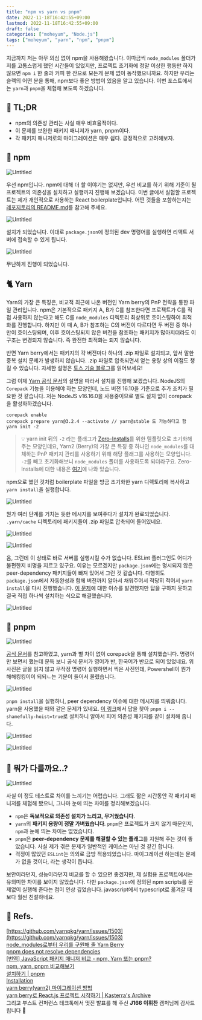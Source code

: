 ```yaml
---
title: "npm vs yarn vs pnpm"
date: 2022-11-18T16:42:55+09:00
lastmod: 2022-11-18T16:42:55+09:00
draft: false
categories: ["moheyum", "Node.js"]
tags: ["moheyum", "yarn", "npm", "pnpm"]
---
```


지금까지 저는 아무 의심 없이 npm을 사용해왔습니다. 이따금씩 `node_modules` 폴더가 저를 고통스럽게 했던 시간들이 있었지만, 프로젝트 초기화에 정말 이상한 행동만 하지 않으면 `npm i` 한 줄과 커피 한 잔으로 모든게 문제 없이 동작했으니까요. 하지만 우리는 슬랙의 어떤 분을 통해, npm보다 좋은 방법이 있음을 알고 있습니다. 이번 포스트에서는 `yarn`과 `pnpm`을 체험해 보도록 하겠습니다.

## 🤷 TL;DR

- npm의 의존성 관리는 사실 매우 비효율적이다.
- 이 문제를 보완한 패키지 매니저가 yarn, pnpm이다.
- 각 패키지 매니저로의 마이그레이션은 매우 쉽다. 긍정적으로 고려해보자.

## 🎁 npm

![Untitled](/archived-blog/images/posts/2022/11/npm-vs-yarn-vs-pnpm/npm_vs_yarn_01.png)

우선 npm입니다. npm에 대해 더 할 이야기는 없지만, 우선 비교를 하기 위해 기준이 될 프로젝트의 의존성을 설치하고 실행까지 진행해 보겠습니다. 이번 글에서 실험할 프로젝트는 제가 개인적으로 사용하는 React boilerplate입니다. 어떤 것들을 포함하는지는 [레포지토리의 README.md](https://github.com/prayinforrain/ReactTS_Boilerplate_v2)를 참고해 주세요.

![Untitled](/archived-blog/images/posts/2022/11/npm-vs-yarn-vs-pnpm/npm_vs_yarn_02.png)

설치가 되었습니다. 이대로 `package.json`에 정의된 dev 명령어를 실행하면 리액트 서버에 접속할 수 있게 됩니다.

![Untitled](/archived-blog/images/posts/2022/11/npm-vs-yarn-vs-pnpm/npm_vs_yarn_03.png)

무난하게 진행이 되었습니다.

## 🐈 Yarn

Yarn의 가장 큰 특징은, 비교적 최근에 나온 버전인 Yarn berry의 PnP 전략을 통한 파일 관리입니다. npm은 기본적으로 패키지 A, B가 C를 참조한다면 프로젝트가 C를 직접 사용하지 않는다고 해도 C를 `node_modules` 디렉토리 최상위로 호이스팅하여 최적화를 진행합니다. 하지만 이 때 A, B가 참조하는 C의 버전이 다르다면 두 버전 중 하나만이 호이스팅되며, 이후 호이스팅되지 않은 버전을 참조하는 패키지가 많아지더라도 이 구조는 변경되지 않습니다. 즉 완전한 최적화는 되지 않습니다.

반면 Yarn berry에서는 패키지의 각 버전마다 하나의 .zip 파일로 설치되고, 앞서 말한 중복 설치 문제가 발생하지 않습니다. .zip 파일로 압축되면서 얻는 용량 상의 이점도 챙길 수 있습니다. 자세한 설명은 [토스 기술 블로그](https://toss.tech/article/node-modules-and-yarn-berry)를 읽어보세요!

그럼 이제 [Yarn 공식 문서](https://yarnpkg.com/getting-started/install)의 설명을 따라서 설치를 진행해 보겠습니다. NodeJS의 `Corepack` 기능을 이용해야 하는 모양인데, 노드 버전 16.10을 기준으로 추가 조치가 필요한 것 같습니다. 저는 NodeJS v16.16.0을 사용중이므로 별도 설치 없이 corepack을 활성화하겠습니다.

```tsx
corepack enable
corepack prepare yarn@3.2.4 --activate // yarn@stable 도 가능하다고 함
yarn init -2
```

> 💡 yarn init 뒤의 `-2` 라는 플래그가 [Zero-Installs](https://yarnpkg.com/features/zero-installs)를 위한 템플릿으로 초기화해 주는 모양인데요, Yarn2 (Berry)의 가장 큰 특징 중 하나인 `node_modules`를 대체하는 PnP 패키지 관리를 사용하기 위해 해당 플래그를 사용하는 모양입니다. `-2`를 빼고 초기화해보니 `node_modules` 폴더를 사용하도록 되더라구요. Zero-Installs에 대한 내용은 [여기](https://www.zigae.com/yarn2/)에 나와 있습니다.

npm으로 했던 것처럼 boilerplate 파일을 방금 초기화한 yarn 디렉토리에 복사하고 `yarn install`을 실행합니다.

![Untitled](/archived-blog/images/posts/2022/11/npm-vs-yarn-vs-pnpm/npm_vs_yarn_04.png)

뭔가 여러 단계를 거치는 듯한 메시지를 보여주다가 설치가 완료되었습니다. `.yarn/cache` 디렉토리에 패키지들이 .zip 파일로 압축되어 들어있네요.

![Untitled](/archived-blog/images/posts/2022/11/npm-vs-yarn-vs-pnpm/npm_vs_yarn_05.png)

![Untitled](/archived-blog/images/posts/2022/11/npm-vs-yarn-vs-pnpm/npm_vs_yarn_06.png)

음, 그런데 이 상태로 바로 서버를 실행시킬 수가 없습니다. ESLint 플러그인도 어디가 불편한지 비명을 지르고 있구요. 이유는 모르겠지만 `package.json`에는 명시되지 않은 peer-dependency 패키지들이 빠져 있어서 그런 것 같습니다. 다행히도 `package.json`에서 자동완성과 함께 버전까지 알아서 채워주어서 적당히 적어서 `yarn install`을 다시 진행했습니다. [이 문제](https://github.com/yarnpkg/yarn/issues/1503)에 대한 이슈를 발견했지만 답을 구하지 못하고 결국 직접 하나씩 설치하는 식으로 해결했습니다.

![Untitled](/archived-blog/images/posts/2022/11/npm-vs-yarn-vs-pnpm/npm_vs_yarn_07.png)

## 🧊 pnpm

![Untitled](/archived-blog/images/posts/2022/11/npm-vs-yarn-vs-pnpm/npm_vs_yarn_08.png)

[공식 문서](https://pnpm.io/ko/installation)를 참고하였고, yarn과 별 차이 없이 corepack을 통해 설치했습니다. 명령어만 보면서 했는데 문득 보니 공식 문서가 영어가 반, 한국어가 반으로 되어 있었네요. 위 사진은 글을 읽지 않고 무작정 명령어 실행하면서 찍은 사진인데, Powershell이 뭔가 해해킹킹이이 되되ㄴ는 기분이 들어서 올렸습니다.

![Untitled](/archived-blog/images/posts/2022/11/npm-vs-yarn-vs-pnpm/npm_vs_yarn_09.png)

`pnpm install`을 실행하니, peer dependency 이슈에 대한 메시지를 띄워줍니다. yarn을 사용했을 때와 같은 문제가 있네요. [이 링크](https://stackoverflow.com/questions/70597494/pnpm-does-not-resolve-dependencies)에서 답을 찾아 `pnpm i --shamefully-hoist=true`로 설치하니 알아서 피어 의존성 패키지를 같이 설치해 줍니다.

![Untitled](/archived-blog/images/posts/2022/11/npm-vs-yarn-vs-pnpm/npm_vs_yarn_10.png)

![Untitled](/archived-blog/images/posts/2022/11/npm-vs-yarn-vs-pnpm/npm_vs_yarn_11.png)

## 🤨 뭐가 다를까요..?

![Untitled](/archived-blog/images/posts/2022/11/npm-vs-yarn-vs-pnpm/npm_vs_yarn_12.png)

사실 이 정도 테스트로 차이를 느끼기는 어렵습니다. 그래도 짧은 시간동안 각 패키지 매니저를 체험해 봤으니, 그나마 눈에 띄는 차이를 정리해보겠습니다.

- `npm`은 **독보적으로 의존성 설치가 느리고, 무거웠습니다**.
- `yarn`의 **패키지 용량이 정말 가벼웠습니다**. `pnpm`은 프로젝트가 크지 않기 때문인지, `npm`과 눈에 띄는 차이는 없었습니다.
- `pnpm`은 **peer-dependency 문제를 해결할 수 있는 플래그**를 지원해 주는 것이 좋았습니다. 사실 제가 겪은 문제가 일반적인 케이스는 아닌 것 같긴 합니다.
- 걱정이 많았던 `ESLint`는 의외로 금방 적용되었습니다. 마이그레이션 하는데는 문제가 없을 것이다, 라는 생각이 듭니다.

보안이라던지, 성능이라던지 비교를 할 수 있으면 좋겠지만, 제 실험용 프로젝트에서는 유의미한 차이를 보이지 않았습니다. 다만 `package.json`에 정의된 npm scripts를 문제없이 실행해 준다는 점이 인상 깊었습니다. javascript에서 typescript로 옮겨갈 때보다 훨씬 친절하네요.

## 📖 Refs.

[https://github.com/yarnpkg/yarn/issues/1503](https://github.com/yarnpkg/yarn/issues/1503)  
[node_modules로부터 우리를 구원해 줄 Yarn Berry](https://toss.tech/article/node-modules-and-yarn-berry)  
[pnpm does not resolve dependencies](https://stackoverflow.com/questions/70597494/pnpm-does-not-resolve-dependencies)  
[[번역] JavaScript 패키지 매니저 비교 - npm, Yarn 또는 pnpm?](https://velog.io/@dev_boku/JavaScript-%ED%8C%A8%ED%82%A4%EC%A7%80-%EB%A7%A4%EB%8B%88%EC%A0%80-%EB%B9%84%EA%B5%90-npm-Yarn-%EB%98%90%EB%8A%94-pnpm#%EC%84%B1%EB%8A%A5-%EB%B0%8F-%EB%94%94%EC%8A%A4%ED%81%AC-%EA%B3%B5%EA%B0%84-%ED%9A%A8%EC%9C%A8%EC%84%B1)  
[npm, yarn, pnpm 비교해보기](https://yceffort.kr/2022/05/npm-vs-yarn-vs-pnpm#%EA%B2%B0%EB%A1%A0)  
[설치하기 | pnpm](https://pnpm.io/ko/installation)  
[Installation](https://yarnpkg.com/getting-started/install)  
[yarn berry(yarn2) 마이그레이션 방법](https://www.zigae.com/yarn2/)  
[yarn berry로 React.js 프로젝트 시작하기 | Kasterra's Archive](https://kasterra.github.io/setting-yarn-berry/)  
그리고 부스트 컨퍼런스 테크톡에서 멋진 발표를 해 주신 **J166 이휘찬** 캠퍼님께 감사드립니다 🙇
